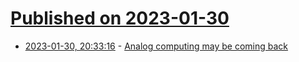 # [Published on 2023-01-30](index.md)

* [2023-01-30, 20:33:16](https://news.ycombinator.com/item?id=34585958) - [Analog computing may be coming back](https://bellmar.medium.com/guess-what-analog-computing-may-be-coming-back-280f8c0329a8)
